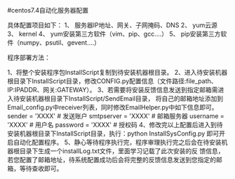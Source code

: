 ﻿
#centos7.4自动化服务器配置

具体配置项目如下：
1、	服务器IP地址、网关、子网掩码、DNS
2、	yum云源
3、	kernel
4、	yum安装第三方软件（vim、pip、gcc….）
5、	pip安装第三方软件（numpy、psutil、gevent….）

程序部署方法：

1、将整个安装程序包InstallScript复制到待安装机器根目录。
2、进入待安装机器根目录下InstallScript目录，修改CONFIG.py配置信息（文件路径:file_path、IP:IPADDR、网关:GATEWAY）。
3、若需要将安装反馈信息发送到指定邮箱需进入待安装机器根目录下InstallScript/SendEmail目录，
   将自己的邮箱地址添加到Email_config.py中receiver列表，同时修改EmailHelper.py中如下信息即可。
   sender = 'XXXX'      # 发送账户
   smtpserver = 'XXXX'  # 邮箱服务器
   username = 'XXXX'    # 用户名
   password = 'XXXX'    # 授权码
4、修改完以上配置后进入到待安装机器根目录下InstallScript目录，执行：python InstallSysConfig.py 即可开启自动化配置程序。
5、静心等待程序执行完，程序审理执行完之后会在待安装机器根目录下生成一个installLog.txt文件，里面学习记载了此次安装的反
   馈信息，若您配置了邮箱地址，待系统配置成功后会将完整的反馈信息发送到您指定的邮箱，等待查收即可。
